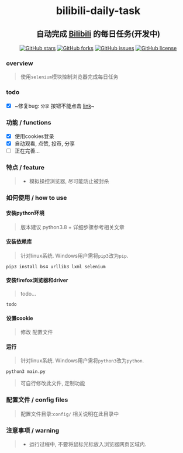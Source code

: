 <div align="center">
<h1 align="center">
bilibili-daily-task
</h1>
<h2 align="center">
自动完成 <a href="https://bilibili.com">Bilibili</a> 的每日任务(开发中)
</h2>

[![GitHub stars](https://img.shields.io/github/stars/sb-child/bilibili-daily-task?label=stars%2F%E6%98%9F%E6%A0%87&style=flat-square)](https://github.com/sb-child/bilibili-daily-task/stargazers)
[![GitHub forks](https://img.shields.io/github/forks/sb-child/bilibili-daily-task?label=forks%2F%E5%88%86%E6%94%AF&style=flat-square)](https://github.com/sb-child/bilibili-daily-task/network)
[![GitHub issues](https://img.shields.io/github/issues/sb-child/bilibili-daily-task?label=issues%2F%E8%AE%AE%E9%A2%98&style=flat-square)](https://github.com/sb-child/bilibili-daily-task/issues)
[![GitHub license](https://img.shields.io/github/license/sb-child/bilibili-daily-task?label=license%2F%E8%AE%B8%E5%8F%AF%E8%AF%81&style=flat-square)](https://github.com/sb-child/bilibili-daily-task/blob/main/LICENSE)
</div>

### overview
> 使用`selenium`模块控制浏览器完成每日任务

### todo
- [x] ~修复bug: `分享` 按钮不能点击 [link](https://github.com/sb-child/bilibili-daily-task/blob/main/mod_coin.py#L63)~

### 功能 / functions
- [x] 使用cookies登录
- [x] 自动观看, 点赞, 投币, 分享
- [ ] 正在完善...

### 特点 / feature
> - 模拟操控浏览器, 尽可能防止被封杀

### 如何使用 / how to use
#### 安装python环境
> 版本建议 python3.8 +
> 详细步骤参考相关文章

#### 安装依赖库
> 针对linux系统. Windows用户需将`pip3`改为`pip`.
```
pip3 install bs4 urllib3 lxml selenium
```

#### 安装firefox浏览器和driver
> todo...
```
todo
```

#### 设置cookie
> 修改 配置文件

#### 运行
> 针对linux系统. Windows用户需将`python3`改为`python`.
```
python3 main.py
```
> 可自行修改此文件, 定制功能

### 配置文件 / config files
> 配置文件目录:`config/`
> 相关说明在此目录中

### 注意事项 / warning
> - 运行过程中, 不要将鼠标光标放入浏览器网页区域内.
